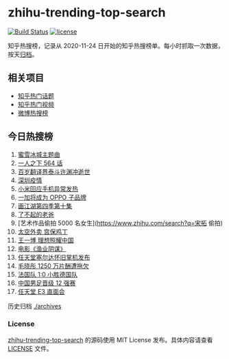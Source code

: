 # zhihu-trending-top-search

[![Build Status](https://github.com/justjavac/zhihu-trending-top-search/workflows/ci/badge.svg?branch=main)](https://github.com/justjavac/zhihu-trending-top-search/actions)
[![license](https://img.shields.io/github/license/justjavac/zhihu-trending-top-search)](https://github.com/justjavac/zhihu-trending-top-search/blob/main/LICENSE)

知乎热搜榜，记录从 2020-11-24 日开始的知乎热搜榜单。每小时抓取一次数据，按天[归档](./archives)。

## 相关项目

- [知乎热门话题](https://github.com/justjavac/zhihu-trending-hot-questions)
- [知乎热门视频](https://github.com/justjavac/zhihu-trending-hot-video)
- [微博热搜榜](https://github.com/justjavac/weibo-trending-hot-search)

## 今日热搜榜

<!-- BEGIN -->
<!-- 最后更新时间 Fri Jun 18 2021 22:05:18 GMT+0800 (China Standard Time) -->

1. [蜜雪冰城主题曲](https://www.zhihu.com/search?q=蜜雪冰城)
2. [一人之下 564 话](https://www.zhihu.com/search?q=一人之下)
3. [百岁翻译界泰斗许渊冲逝世](https://www.zhihu.com/search?q=许渊冲)
4. [深圳疫情](https://www.zhihu.com/search?q=深圳疫情)
5. [小米回应手机异常发热](https://www.zhihu.com/search?q=小米)
6. [一加将成为 OPPO 子品牌](https://www.zhihu.com/search?q=一加)
7. [画江湖第四季第十集](https://www.zhihu.com/search?q=画江湖之不良人第四季)
8. [了不起的老爸](https://www.zhihu.com/search?q=了不起的老爸)
9. [艺术作品偷拍 5000 名女生](https://www.zhihu.com/search?q=宋拓 偷拍)
10. [太空外卖 宫保鸡丁](https://www.zhihu.com/search?q=太空外卖)
11. [王一博 理想照耀中国](https://www.zhihu.com/search?q=理想照耀中国)
12. [电影《渔业阴谋》](https://www.zhihu.com/search?q=渔业阴谋)
13. [任天堂塞尔达怀旧掌机发布](https://www.zhihu.com/search?q=塞尔达)
14. [毛晓彤 1250 万片酬遭拖欠](https://www.zhihu.com/search?q=毛晓彤)
15. [法国队 1:0 小胜德国队](https://www.zhihu.com/search?q=德法大战)
16. [中国男足晋级 12 强赛](https://www.zhihu.com/search?q=中国男足)
17. [任天堂 E3 直面会](https://www.zhihu.com/search?q=E3)

<!-- END -->

历史归档 [./archives](./archives)

### License

[zhihu-trending-top-search](https://github.com/justjavac/zhihu-trending-top-search)
的源码使用 MIT License 发布。具体内容请查看 [LICENSE](./LICENSE) 文件。
